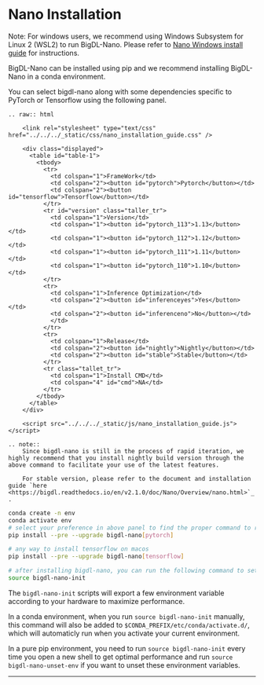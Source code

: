 # Nano Installation

Note: For windows users, we recommend using Windows Subsystem for Linux 2 (WSL2) to run BigDL-Nano. Please refer to [Nano Windows install guide](../Howto/windows_guide.md) for instructions.


BigDL-Nano can be installed using pip and we recommend installing BigDL-Nano in a conda environment.

You can select bigdl-nano along with some dependencies specific to PyTorch or Tensorflow using the following panel.

```eval_rst
.. raw:: html

    <link rel="stylesheet" type="text/css" href="../../../_static/css/nano_installation_guide.css" />

    <div class="displayed">
      <table id="table-1">
        <tbody>
          <tr>
            <td colspan="1">FrameWork</td>
            <td colspan="2"><button id="pytorch">Pytorch</button></td>
            <td colspan="2"><button id="tensorflow">Tensorflow</button></td>
          </tr>
          <tr id="version" class="taller_tr">
            <td colspan="1">Version</td>
            <td colspan="1"><button id="pytorch_113">1.13</button></td>
            <td colspan="1"><button id="pytorch_112">1.12</button></td>
            <td colspan="1"><button id="pytorch_111">1.11</button></td>
            <td colspan="1"><button id="pytorch_110">1.10</button></td>
          </tr>
          <tr>
            <td colspan="1">Inference Optimization</td>
            <td colspan="2"><button id="inferenceyes">Yes</button></td>
            <td colspan="2"><button id="inferenceno">No</button></td>
            </td>
          </tr>
          <tr>
            <td colspan="1">Release</td>
            <td colspan="2"><button id="nightly">Nightly</button></td>
            <td colspan="2"><button id="stable">Stable</button></td>
          </tr>
          <tr class="tallet_tr">
            <td colspan="1">Install CMD</td>
            <td colspan="4" id="cmd">NA</td>
          </tr>
        </tbody>
      </table>
    </div>

    <script src="../../../_static/js/nano_installation_guide.js"></script>
```

```eval_rst
.. note::
    Since bigdl-nano is still in the process of rapid iteration, we highly recommend that you install nightly build version through the above command to facilitate your use of the latest features.

    For stable version, please refer to the document and installation guide `here <https://bigdl.readthedocs.io/en/v2.1.0/doc/Nano/Overview/nano.html>`_ .
```

```bash
conda create -n env
conda activate env
# select your preference in above panel to find the proper command to replace the below command, e.g.
pip install --pre --upgrade bigdl-nano[pytorch]

# any way to install tensorflow on macos
pip install --pre --upgrade bigdl-nano[tensorflow]

# after installing bigdl-nano, you can run the following command to setup a few environment variables.
source bigdl-nano-init
```

The `bigdl-nano-init` scripts will export a few environment variable according to your hardware to maximize performance.

In a conda environment, when you run `source bigdl-nano-init` manually, this command will also be added to `$CONDA_PREFIX/etc/conda/activate.d/`, which will automaticly run when you activate your current environment.

In a pure pip environment, you need to run `source bigdl-nano-init` every time you open a new shell to get optimal performance and run `source bigdl-nano-unset-env` if you want to unset these environment variables.

---
